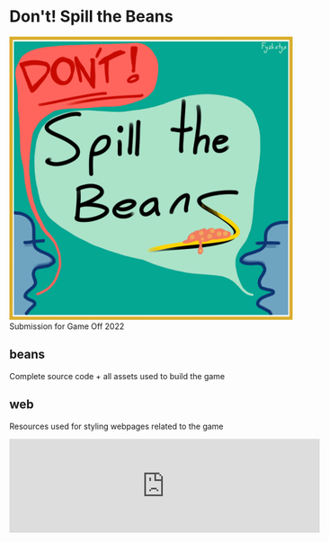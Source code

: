 # Don't! Spill the Beans
![Two blue men saying 'Don't! Spill the Beans'](web/logo.png)
Submission for Game Off 2022

## beans
Complete source code + all assets used to build the game

## web
Resources used for styling webpages related to the game

<iframe src="https://itch.io/embed/1804171" width="552" height="167" frameborder="0"><a href="https://fyshstyx.itch.io/dont-spill-the-beans">Don't! Spill the Beans by FyshStyx</a></iframe>
